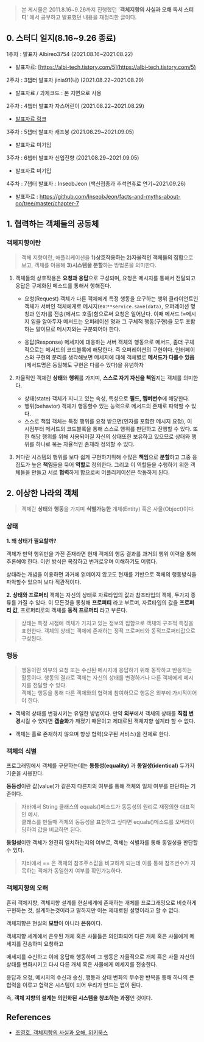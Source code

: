 > 본 게시물은 2011.8.16~9.26까지 진행했던 '**객체지향의 사실과 오해 독서 스터디**' 에서 공부하고 발표했던 내용을 재정리한 글이다.<br>

## 0. 스터디 일지(8.16~9.26 종료)
1주차 : 발표자 Albireo3754 (2021.08.16~2021.08.22)

- 발표자료: [](https://albi-tech.tistory.com/5)[https://albi-tech.tistory.com/5](https://albi-tech.tistory.com/5)

2주차 : 3챕터 발표자 jinia91(나)
(2021.08.22~2021.08.29)
- 발표자료 / 과제코드 : 본 지면으로 사용

2주차 : 4챕터 발표자 자스어린이
(2021.08.22~2021.08.29)
 - [발표자료 링크](https://material-hurricane-4fa.notion.site/7a82c47919d142feb2af24ba2e7c78e3)

3주차 : 5챕터 발표자 캐프붕
(2021.08.29~2021.09.05)

- 발표자료 미기입

3주차 : 6챕터 발표자 신입전향
(2021.08.29~2021.09.05)

- 발표자료 미기입

4주차 : 7챕터 발표자 : InseobJeon
(백신접종과 추석연휴로 연기~2021.09.26)

  - 발표자료 : https://github.com/InseobJeon/facts-and-myths-about-oo/tree/master/chapter-7



## 1. 협력하는 객체들의 공동체

### 객체지향이란 

>객체 지향이란, 애플리케이션을 **1)상호작용하는 2)자율적인 객체들의 집합**으로 보고, 객체를 이용해 **3)시스템을 분할**하는 방법론을 의미한다.

1. 객체들의 상호작용은 **요청과 응답**으로 구성되며, 요청은 메시지를 통해서 전달되고 응답은 구체화된 메소드를 통해서 행해진다. 
    - 요청(Request)
    객체가 다른 객체에게 특정 행동을 요구하는 행위
    클라이언트인 객체가 서버인 객체에게로 메시지(ex:`**service.save(data)`, 오퍼레이션 명칭과 인자)를 전송(메서드 호출)함으로써 요청은 일어난다.
    이때 메서드 !=메시지 임을 알아두자
    메서드는 오퍼레이션 명과 그 구체적 행동(구현)을 모두 포함하는 말이므로 메시지와는 구분되어야 한다.

    - 응답(Response)
       메세지에 대응하는 서버 객체의 행동으로 메서드, 좀더 구체적으로는 메서드의 코드블록에 해당한다. 즉 오퍼레이션의 구현이다.
        인터페이스와 구현의 분리를 생각해보면 메세지에 대해 객체별로 **메서드가 다를수 있음**(메서드명은 동일해도 구현은 다를수 있다)을 유념하자

2. 자율적인 객체란 **상태**와 **행위**를 가지며, **스스로 자기 자신을 책임**지는 객체를 의미한다.
   - 상태(state)
         객체가 지니고 있는 속성, 특성으로 **필드, 멤버변수**에 해당한다.
   - 행위(behavior)
         객체가 행동할수 있는 능력으로 메서드의 존재로 파악할 수 있다. 
   - 스스로 책임
         객체는 특정 행위를 요청 받으면(인자를 포함한 메시지 요청), 이 시점부터 메서드의 코드블록을 통해 스스로 행위를 판단하고 진행할 수 있다. 
        또한 해당 행위를 위해 사용되어질 자신의 상태또한 보유하고 있으므로 상태와 행위를 하나로 묶는 자율적인 존재라 정의할 수 있다. 

3.  커다란 시스템의 행위를 보다 쉽게 구현하기위해 수많은 **책임**으로 **분할**하고 그중 응집도가 높은 **책임**들을 묶어 **역할**로 정의한다. 그리고 이 역할들을 수행하기 위한 객체들을 만들고 서로 **협력**하게 함으로써 어플리케이션은 작동하게 된다.
    


## 2. 이상한 나라의 객체

> 객체란 **상태**와 **행동**을 가지며 **식별가능한** 개체(Entity) 혹은 사물(Object)이다.

### 상태

**1. 왜 상태가 필요할까?**

객체가 만약 행위만을 가진 존재라면 현재 객체의 행동 결과를 과거의 행위 이력을 통해 추론해야 한다. 이런 방식은 복잡하고 번거로우며 이해하기도 어렵다. 

상태라는 개념을 이용하면 과거에 얽메이지 않고도 현재를 기반으로 객체의 행동방식을 파악할수 있으며 보다 직관적이다.

**2. 상태와 프로퍼티**
객체는 자신의 상태로 자료타입의 값과 참조타입의 객체, 두가지 종류를 가질 수 있다. 이 모든것을 통칭해 **프로퍼티** 라고 부르며, 자료타입의 값을 **프로퍼티 값**, 프로퍼티로의 객체를 **동적 프로퍼티** 라고 부른다. 

> 상태는 특정 시점에 객체가 가지고 있는 정보의 집합으로 객체의 구조적 특징을 표현한다. 객체의 상태는 객체에 존재하는 정적 프로퍼티와 동적프로퍼티값으로 구성된다. 


### 행동
>행동이란 외부의 요청 또는 수신된 메시지에 응답하기 위해 동작하고 반응하는 활동이다. 행동의 결과로 객체는 자신의 상태를 변경하거나 다른 객체에게 메시지를 전달할 수 있다. <br>객체는 행동을 통해 다른 객체와의 협력에 참여하므로 행동은 외부에 가시적이어야 한다.

- 객체의 상태를 변경시키는 유일한 방법이다. 만약 **외부**에서 객체의 상태를 **직접 변경**시킬 수 있다면 **캡슐화**가 깨졌기 때문이고 제대로된 객체지향 설계라 할 수 없다.

- 객체는 홀로 존재하지 않으며 항상 협력(요구된 서비스)을 전제로 한다.

### 객체의 식별

프로그래밍에서 객체를 구분하는데는 **동등성(equality)** 과 **동일성(identical)** 두가지 기준을 사용한다.

**동등성**이란 값(value)가 같은지 다른지의 여부를 통해 객체의 일치 여부를 판단하는 기준이다.

> 자바에서 String 클래스의 equals()메소드가 동등성의 원리로 재정의한 대표적인 예시. <br>
> 클래스를 만들때 객체의 동등성을 표현하고 싶다면 equals()메소드를 오버라이딩하여 값을 비교하면 된다.

**동일성**이란 객체가 완전히 일치하는지의 여부로, 객체는 식별자를 통해 동일성을 판단할 수 있다.

> 자바에서 == 은 객체의 참조주소값을 비교하게 되는데 이를 통해 참조변수가 지목하는 객체가 동일한지 여부를 확인가능하다.


### 객체지향의 오해

흔히 객체지향, 객체지향 설계를 현실세계에 존재하는 개체를 프로그래밍으로 비슷하게 구현하는 것, 설계하는것이라고 말하지만 이는 제대로된 설명이라고 할 수 없다.

객체지향은 현실의 **모방**이 아니라 **은유**이다. 

객체지향 세계에서 은유된 개체 혹은 사물들은 의인화되어 다른 개체 혹은 사물에게 메세지를 전송하며 요청하고

 메세지를 수신하고 이에 응답해 행동하며 그 행동은 자율적으로 개체 혹은 사물 자신의 상태를 변화시키고 다시 다른 개체 혹은 사물에게 메세지를 전송한다.

응답과 요청, 메시지의 수신과 송신, 행동과 상태 변화의 무수한 반복을 통해 하나의 큰 협력을 이루고 협력은 시스템이 되어 우리가 만드는 앱이 된다.

즉, **객체 지향의 설계는  의인화된 시스템을 창조하는 과정**인 것이다.


## References
- [조영호, 객체지향의 사실과 오해, 위키북스](http://www.kyobobook.co.kr/product/detailViewKor.laf?ejkGb=KOR&mallGb=KOR&barcode=9788998139766&orderClick=LEA&Kc=)